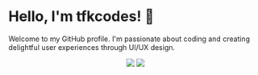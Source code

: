 <!-- GitHub Stat Cards -->
# Hello, I'm tfkcodes! 👋

Welcome to my GitHub profile. I'm passionate about coding and creating delightful user experiences through UI/UX design. 

<div align="center">
  <img src="https://github-readme-stats.vercel.app/api?username=tfkcodes&show_icons=true&count_private=true&include_all_commits=true&hide_border=true&hide=issues,&theme=dark">

 <img src="https://github-readme-stats.vercel.app/api/top-langs/?username=tfkcodes&layout=compact&hide_border=true&langs_count=4&theme=dark">
</div>
